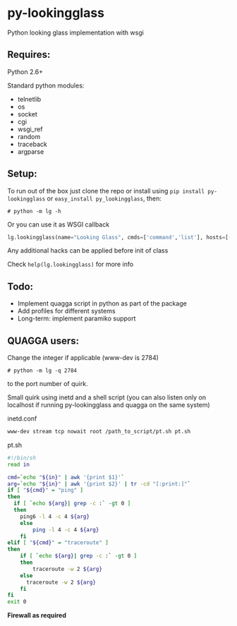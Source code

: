 py-lookingglass
===============

Python looking glass implementation with wsgi

Requires:
---------
Python 2.6+

Standard python modules:
* telnetlib
* os
* socket
* cgi
* wsgi_ref
* random
* traceback
* argparse

Setup:
------
To run out of the box just clone the repo or install using `pip install py-lookingglass` or `easy_install py_lookingglass`, then:
```console
# python -m lg -h
```
Or you can use it as WSGI callback
```python
lg.lookingglass(name="Looking Glass", cmds=['command','list'], hosts=[('password','ip',port,'name'), qptd=quaggaport])
```
Any additional hacks can be applied before init of class

Check `help(lg.lookingglass)` for more info

Todo:
-------------
* Implement quagga script in python as part of the package
* Add profiles for different systems
* Long-term: implement paramiko support

QUAGGA users:
-------------
Change the integer if applicable (www-dev is 2784)

```console
# python -m lg -q 2784
```
to the port number of quirk.

Small quirk using inetd and a shell script (you can also listen only on localhost if running py-lookingglass and quagga on the same system)

inetd.conf
```sh
www-dev stream tcp nowait root /path_to_script/pt.sh pt.sh
```

pt.sh
```sh
#!/bin/sh
read in

cmd=`echo "${in}" | awk '{print $1}'`
arg=`echo "${in}" | awk '{print $2}' | tr -cd "[:print:]"`
if [ "${cmd}" = "ping" ]
then
  if [ `echo ${arg}| grep -c :` -gt 0 ]
  then
  	ping6 -l 4 -c 4 ${arg}
	else
		ping -l 4 -c 4 ${arg}
	fi
elif [ "${cmd}" = "traceroute" ]
then
	if [ `echo ${arg}| grep -c :` -gt 0 ]
	then
		traceroute -w 2 ${arg}
	else
	  traceroute -w 2 ${arg}
	fi
fi
exit 0
```

__Firewall as required__
